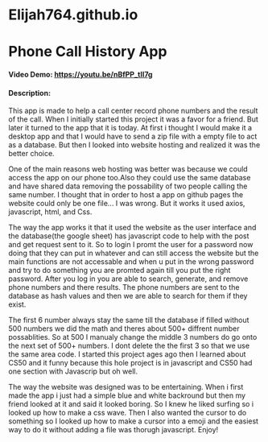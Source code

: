 # Elijah764.github.io
# Phone Call History App
#### Video Demo:  <https://youtu.be/nBfPP_tII7g>
#### Description: 
This app is made to help a call center record phone numbers and the result of the call.
When I initially started this project it was a favor for a friend. But later it turned to the app that it is today. At first i thought I would make it a desktop app and that I would have to send a zip file with a empty file to act as a database. But then I looked into website hosting and realized it was the better choice.

One of the main reasons web hosting was better was because we could access the app on our phone too.Also they could use the same database and have shared data removing the possability of two people calling the same number. I thought that in order to host a app on github pages the website could only be one file... I was wrong. But it works it used axios, javascript, html, and Css.

The way the app works it that it used the website as the user interface and the database(the google sheet) has javascript code to help with the post and get request sent to it. So to login I promt the user for a password now doing that they can put in whatever and can still access the website but the main functions are not accessable and when u put in the wrong password and try to do something you are promted again till you put the right password. After you log in you are able to search, generate, and remove phone numbers and there results. The phone numbers are sent to the database as hash values and then we are able to search for them if they exist. 

The first 6 number always stay the same till the database if filled without 500 numbers we did the math and theres about 500+ diffrent number possablities. So at 500 I manualy change the middle 3 numbers do go onto the next set of 500+ numbers. I dont delete the the first 3 so that we use the same area code. I started this project ages ago then I learned about CS50 and it funny because this hole project is in javascript and CS50 had one section with Javascrip but oh well. 

The way the website was designed was to be entertaining. When i first made the app i just had a simple blue and white backround but then my friend looked at it and said it looked boring. So I knew he liked surfing so i looked up how to make a css wave. Then I also wanted the cursor to do something so I looked up how to make a cursor into a emoji and the easiest way to do it without adding a file was thorugh javascript.
Enjoy!
